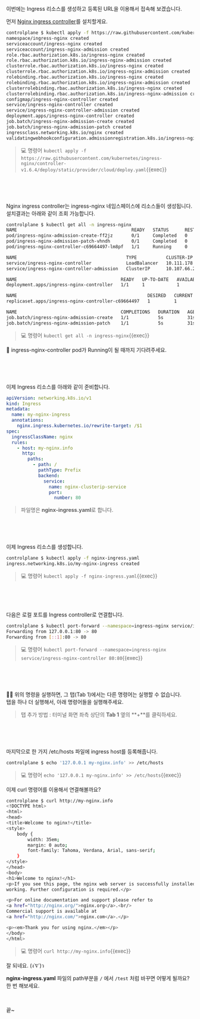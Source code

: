 이번에는 Ingress 리소스를 생성하고 등록된 URL을 이용해서 접속해 보겠습니다.

먼저 [Nginx ingress controller](https://kubernetes.github.io/ingress-nginx/)를 설치할게요.

```bash
controlplane $ kubectl apply -f https://raw.githubusercontent.com/kubernetes/ingress-nginx/controller-v1.6.4/deploy/static/provider/cloud/deploy.yaml
namespace/ingress-nginx created
serviceaccount/ingress-nginx created
serviceaccount/ingress-nginx-admission created
role.rbac.authorization.k8s.io/ingress-nginx created
role.rbac.authorization.k8s.io/ingress-nginx-admission created
clusterrole.rbac.authorization.k8s.io/ingress-nginx created
clusterrole.rbac.authorization.k8s.io/ingress-nginx-admission created
rolebinding.rbac.authorization.k8s.io/ingress-nginx created
rolebinding.rbac.authorization.k8s.io/ingress-nginx-admission created
clusterrolebinding.rbac.authorization.k8s.io/ingress-nginx created
clusterrolebinding.rbac.authorization.k8s.io/ingress-nginx-admission created
configmap/ingress-nginx-controller created
service/ingress-nginx-controller created
service/ingress-nginx-controller-admission created
deployment.apps/ingress-nginx-controller created
job.batch/ingress-nginx-admission-create created
job.batch/ingress-nginx-admission-patch created
ingressclass.networking.k8s.io/nginx created
validatingwebhookconfiguration.admissionregistration.k8s.io/ingress-nginx-admission created
```

> 💻 명령어 `kubectl apply -f https://raw.githubusercontent.com/kubernetes/ingress-nginx/controller-v1.6.4/deploy/static/provider/cloud/deploy.yaml`{{exec}}

<br><br><br>

Nginx ingress controller는 ingress-nginx 네임스페이스에 리소스들이 생성됩니다.  
설치결과는 아래와 같이 조회 가능합니다.
```bash
controlplane $ kubectl get all -n ingress-nginx
NAME                                           READY   STATUS      RESTARTS   AGE
pod/ingress-nginx-admission-create-ff2jz       0/1     Completed   0          31s
pod/ingress-nginx-admission-patch-vhndh        0/1     Completed   0          31s
pod/ingress-nginx-controller-c69664497-lm8pf   1/1     Running     0          31s

NAME                                         TYPE           CLUSTER-IP      EXTERNAL-IP   PORT(S)                      AGE
service/ingress-nginx-controller             LoadBalancer   10.111.178.97   <pending>     80:30387/TCP,443:32420/TCP   32s
service/ingress-nginx-controller-admission   ClusterIP      10.107.66.200   <none>        443/TCP                      32s

NAME                                       READY   UP-TO-DATE   AVAILABLE   AGE
deployment.apps/ingress-nginx-controller   1/1     1            1           32s

NAME                                                 DESIRED   CURRENT   READY   AGE
replicaset.apps/ingress-nginx-controller-c69664497   1         1         1       31s

NAME                                       COMPLETIONS   DURATION   AGE
job.batch/ingress-nginx-admission-create   1/1           5s         31s
job.batch/ingress-nginx-admission-patch    1/1           5s         31s
```

> 💻 명령어 `kubectl get all -n ingress-nginx`{{exec}}

🤔 ingress-nginx-controller pod가 Running이 될 때까지 기다려주세요.

<br><br><br>

이제 Ingress 리소스를 아래와 같이 준비합니다.  

```yaml
apiVersion: networking.k8s.io/v1
kind: Ingress
metadata:
  name: my-nginx-ingress
  annotations:
    nginx.ingress.kubernetes.io/rewrite-target: /$1
spec:
  ingressClassName: nginx
  rules:
    - host: my-nginx.info
      http:
        paths:
          - path: /
            pathType: Prefix
            backend:
              service:
                name: nginx-clusterip-service
                port:
                  number: 80
```
> 파일명은 **nginx-ingress.yaml**로 합니다.

<br><br><br>

이제 Ingress 리소스를 생성합니다.
```bash
controlplane $ kubectl apply -f nginx-ingress.yaml
ingress.networking.k8s.io/my-nginx-ingress created
```

> 💻 명령어 `kubectl apply -f nginx-ingress.yaml`{{exec}}

<br><br><br>

다음은 로컬 포트를 Ingress controller로 연결합니다.  

```bash
controlplane $ kubectl port-forward --namespace=ingress-nginx service/ingress-nginx-controller 80:80
Forwarding from 127.0.0.1:80 -> 80
Forwarding from [::1]:80 -> 80
```

> 💻 명령어 `kubectl port-forward --namespace=ingress-nginx service/ingress-nginx-controller 80:80`{{exec}}

<br><br><br>

👋🏼 위의 명령을 실행하면, 그 탭(Tab 1)에서는 다른 명령어는 실행할 수 없습니다.  
탭을 하나 더 실행해서, 아래 명령어들을 실행해주세요.  
> 탭 추가 방법 : 터미널 화면 좌측 상단의 **Tab 1** 옆의 **+**를 클릭하세요.

<br><br><br>

마지막으로 한 가지 /etc/hosts 파일에 ingress host를 등록해줍니다.

```bash
controlplane $ echo '127.0.0.1 my-nginx.info' >> /etc/hosts
```

> 💻 명령어 `echo '127.0.0.1 my-nginx.info' >> /etc/hosts`{{exec}}

이제 curl 명령어를 이용해서 연결해볼까요?

```bash
controlplane $ curl http://my-nginx.info
<!DOCTYPE html>
<html>
<head>
<title>Welcome to nginx!</title>
<style>
    body {
        width: 35em;
        margin: 0 auto;
        font-family: Tahoma, Verdana, Arial, sans-serif;
    }
</style>
</head>
<body>
<h1>Welcome to nginx!</h1>
<p>If you see this page, the nginx web server is successfully installed and
working. Further configuration is required.</p>

<p>For online documentation and support please refer to
<a href="http://nginx.org/">nginx.org</a>.<br/>
Commercial support is available at
<a href="http://nginx.com/">nginx.com</a>.</p>

<p><em>Thank you for using nginx.</em></p>
</body>
</html>
```

> 💻 명령어 `curl http://my-nginx.info`{{exec}}

잘 되네요. (ง˙∇˙)ว

**nginx-ingress.yaml** 파일의 path부분을 `/` 에서 `/test` 처럼 바꾸면 어떻게 될까요?  
한 번 해보세요.

<br>

끝~